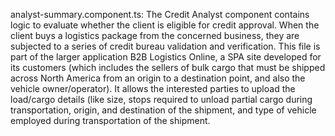 
analyst-summary.component.ts: 
The Credit Analyst component contains logic to evaluate whether the client is eligible for credit approval. When the client buys a logistics package from the concerned business, they are subjected to a series of credit bureau validation and verification. This file is part of the larger application B2B Logistics Online, a SPA site developed for its customers (which includes the sellers of bulk cargo that must be shipped across North America from an origin to a destination point, and also the vehicle owner/operator). It allows the interested parties to upload the load/cargo details (like size, stops required to unload partial cargo during transportation, origin, and destination of the shipment, and type of vehicle employed during transportation of the shipment.

